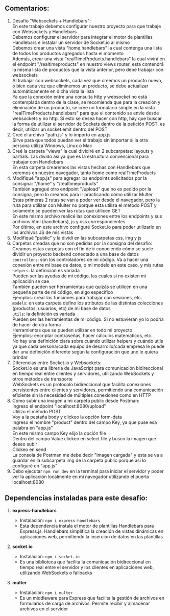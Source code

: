 ## Comentarios:

1. Desafío "Websockets + Handlebars": <br>
   En este trabajo debemos configurar nuestro proyecto para que trabaje con Websockets y Handlebars <br>
   Debemos configurar el servidor para integrar el motor de plantillas Handlebars e instalar un servidor de Socket.io al mismo <br>
   Debemos crear una vista "home.handlebars" la cual contenga una lista de todos los productos agregados hasta el momento <br>
   Además, crear una vista "realTimeProducts.handlebars" la cual vivirá en el endpoint "/realtimeproducts" en nuestro views router, esta contendrá la misma lista de productos que la vista anterior, pero debe trabajar con websockets <br>
   Al trabajar con websockets, cada vez que creemos un producto nuevo, o bien cada vez que eliminemos un producto, se debe actualizar automáticamente en dicha vista la lista <br>
   Ya que la conexión entre una consulta http y websocket no está contemplada dentro de la clase, se recomienda que para la creación y eliminación de un producto, se cree un formulario simple en la vista "realTimeProducts.handlebars" para que el contenido se envíe desde websockets y no http. Si esto se desea hacer con http, hay que buscar la forma de utilizar el servidor de Sockets dentro de la petición POST, es decir, utilizar un socket.emit dentro del POST
2. Creé el archivo "path.js" y lo importo en app.js <br>
   Sirve para que todos puedan ver el trabajo sin importar si la otra persona utiliza Windows, Linux o Mac
3. Creé la carpeta "views" la cual dividiré en 2 subcarpetas: layouts y partials. Las divido así ya que es la estructura convencional para trabajar con Handlebars <br>
   En esta carpeta crearemos las vistas hechas con Handlebars que veremos en nuestro navegador, tanto home como realTimeProducts
4. Modifiqué "app.js" para agregar los endpoints solicitados por la consigna: "/home" y "/realtimeproducts" <br>
   También agregué otro endpoint "/upload" que no es pedido por la consigna, pero lo creamos para ir practicando cómo utilizar Multer <br>
   Estas primeras 2 rutas se van a poder ver desde el navegador, pero la ruta para utilizar con Multer no porque esta utiliza el método POST y solamente se pueden ver las rutas que utilicen GET <br>
   En este mismo archivo realicé las conexiones entre los endpoints y sus archivos html (handlebars), js y css correspondientes <br>
   Por último, en este archivo configuré Socket.io para poder utilizarlo en los archivos JS de mis vistas
5. Modifiqué "public" y la dividí en las subcarpetas css, img y js
6. Carpetas creadas que no son pedidas por la consigna del desafío: <br>
   Creamos estas carpetas con el fin de ir conociendo cómo se suele dividir un proyecto backend conectado a una base de datos <br>
   `controllers`: son los controladores de mi código. Va a hacer una conexión entre mi base de datos, o mi modelo en este caso, y mis rutas <br>
   `helpers`: la definición es variada <br>
   Pueden ser las ayudas de mi código, las cuales si no existen mi aplicación se cae <br>
   También pueden ser herramientas que quizás se utilicen en una pequeña parte de mi código, en algo específico <br>
   Ejemplos: crear las funciones para trabajar con sesiones, etc. <br>
   `models`: en esta carpeta defino los atributos de las distintas colecciones (productos, usuarios, etc) de mi base de datos <br>
   `utils`: la definición es variada <br>
   Pueden ser las herramientas de mi código. Si no estuvieran yo lo podría de hacer de otra forma <br>
   Herramientas que se pueden utilizar en todo mi proyecto <br>
   Ejemplos: encriptar contraseñas, hacer cálculos matemáticos, etc. <br>
   No hay una definición clara sobre cuándo utilizar helpers y cuándo utils ya que cada persona/cada equipo de desarrollo/cada empresa le puede dar una definición diferente según la configuración que uno le quiera brindar
7. Diferencias entre Socket.io y Websockets: <br>
   Socket.io es una librería de JavaScript para comunicación bidireccional en tiempo real entre clientes y servidores, utilizando WebSockets y otros métodos de transporte <br>
   WebSockets es un protocolo bidireccional que facilita conexiones persistentes entre clientes y servidores, permitiendo una comunicación eficiente sin la necesidad de múltiples conexiones como en HTTP
8. Cómo subir una imagen a mi carpeta public desde Postman: <br>
   Ingreso el endpoint "localhost:8080/upload" <br>
   Utilizo el método POST <br>
   Voy a la pestaña body y clickeo la opción form-data <br>
   Ingreso el nombre "product" dentro del campo Key, ya que puse esa palabra en "app.js" <br>
   En este mismo campo Key elijo la opción file <br>
   Dentro del campo Value clickeo en select file y busco la imagen que deseo subir <br>
   Clickeo en send <br>
   La consola de Postman me debe decir "Imagen cargada" y esta se va a guardar en la subcarpeta img de la carpeta public porque así lo configuré en "app.js"
9. Debo ejecutar `npm run dev` en la terminal para iniciar el servidor y poder ver la aplicación localmente en mi navegador utilizando el puerto localhost:8080



## Dependencias instaladas para este desafío:

1. **express-handlebars**

   - Instalación: `npm i express-handlebars`
   - Esta dependencia instala el motor de plantillas Handlebars para Express.js. Handlebars simplifica la creación de vistas dinámicas en aplicaciones web, permitiendo la inserción de datos en las plantillas

2. **socket.io**

   - Instalación: `npm i socket.io`
   - Es una biblioteca que facilita la comunicación bidireccional en tiempo real entre el servidor y los clientes en aplicaciones web, utilizando WebSockets o fallbacks

3. **multer**

   - Instalación: `npm i multer`
   - Es un middleware para Express que facilita la gestión de archivos en formularios de carga de archivos. Permite recibir y almacenar archivos en el servidor